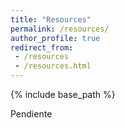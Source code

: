 ```yaml
---
title: "Resources"
permalink: /resources/
author_profile: true
redirect_from:
 - /resources
 - /resources.html
---
```


  {% include base_path %}

Pendiente